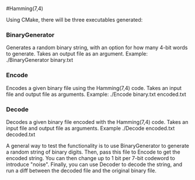 #Hamming(7,4)

Using CMake, there will be three executables generated:

### BinaryGenerator 
Generates a random binary string, with an option for how many 4-bit words to generate. 
Takes an output file as an argument. Example: ./BinaryGenerator binary.txt

### Encode 
Encodes a given binary file using the Hamming(7,4) code. Takes an input file and output file 
as arguments. Example: ./Encode binary.txt encoded.txt

### Decode 
Decodes a given binary file encoded with the Hamming(7,4) code. Takes an input file and output 
file as arguments. Example ./Decode encoded.txt decoded.txt

A general way to test the functionality is to use BinaryGenerator to generate a random string of binary digits. Then, pass this file to Encode to get the encoded string. You can then change up to 1 bit per 7-bit codeword to introduce "noise". Finally, you can use Decoder to decode the string, and run a diff between the decoded file and the original binary file.
